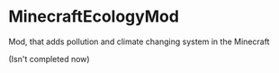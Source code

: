 # MinecraftEcologyMod
Mod, that adds pollution and climate changing system in the Minecraft

(Isn't completed now)
